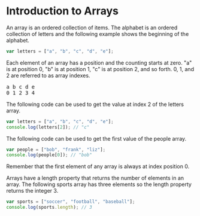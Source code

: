 # Introduction to Arrays

An array is an ordered collection of items.  The alphabet is an ordered collection of letters and the following example shows the beginning of the alphabet.

```javascript
var letters = ["a", "b", "c", "d", "e"];
```

Each element of an array has a position and the counting starts at zero.  "a" is at position 0, "b" is at position 1, "c" is at position 2, and so forth.  0, 1, and 2 are referred to as array indexes.

<pre>
a b c d e
0 1 2 3 4
</pre>

The following code can be used to get the value at index 2 of the letters array.

```javascript
var letters = ["a", "b", "c", "d", "e"];
console.log(letters[2]); // "c"
```

The following code can be used to get the first value of the people array.

```javascript
var people = ["bob", "frank", "liz"];
console.log(people[0]); // "bob"
```

Remember that the first element of any array is always at index position 0.

Arrays have a length property that returns the number of elements in an array.  The following sports array has three elements so the length property returns the integer 3.

```javascript
var sports = ["soccer", "football", "baseball"];
console.log(sports.length); // 3
```

